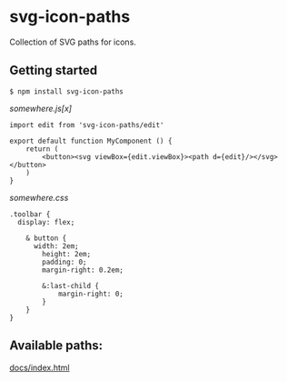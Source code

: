 # svg-icon-paths

Collection of SVG paths for icons.

## Getting started

```
$ npm install svg-icon-paths
```

*somewhere.js[x]*
```
import edit from 'svg-icon-paths/edit'

export default function MyComponent () {
	return (
		<button><svg viewBox={edit.viewBox}><path d={edit}/></svg></button>
	)
}
```

*somewhere.css*
```
.toolbar {
  display: flex;

	& button {
	  width: 2em;
		height: 2em;
		padding: 0;
		margin-right: 0.2em;

		&:last-child {
			margin-right: 0;
		}
	}
}
```

## Available paths:

[docs/index.html](http://htmlpreview.github.io/?https://github.com/pgraham/svg-icon-paths/blob/master/docs/index.html)

